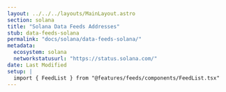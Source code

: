```yaml
---
layout: ../../../layouts/MainLayout.astro
section: solana
title: "Solana Data Feeds Addresses"
stub: data-feeds-solana
permalink: "docs/solana/data-feeds-solana/"
metadata:
  ecosystem: solana
  networkstatusurl: "https://status.solana.com/"
date: Last Modified
setup: |
  import { FeedList } from "@features/feeds/components/FeedList.tsx"
---
```


<FeedList client:idle stub="data-feeds-solana"  ecosystem="solana" networkstatusurl="https://status.solana.com/"/>
